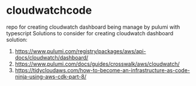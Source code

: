 # cloudwatchcode
repo for creating cloudwatch dashboard being manage by pulumi with typescript 
Solutions to consider for creating cloudwatch dashboard solution: 
1. https://www.pulumi.com/registry/packages/aws/api-docs/cloudwatch/dashboard/
2. https://www.pulumi.com/docs/guides/crosswalk/aws/cloudwatch/
3. https://tidycloudaws.com/how-to-become-an-infrastructure-as-code-ninja-using-aws-cdk-part-8/
